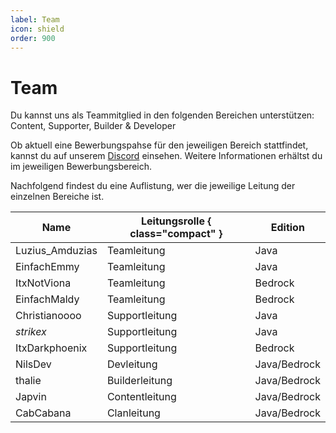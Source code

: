 ```yaml
---
label: Team
icon: shield
order: 900
---
```


# Team

Du kannst uns als Teammitglied in den folgenden Bereichen unterstützen: Content, Supporter, Builder & Developer

Ob aktuell eine Bewerbungspahse für den jeweiligen Bereich stattfindet, kannst du auf unserem [Discord](https://discord.com/channels/492478214568935460/958344693236768808) einsehen. Weitere Informationen erhältst du im jeweiligen Bewerbungsbereich.

Nachfolgend findest du eine Auflistung, wer die jeweilige Leitung der einzelnen Bereiche ist.

Name              | Leitungsrolle { class="compact" }  | Edition
---               | ---                                | ---
Luzius_Amduzias   | Teamleitung                        | Java
EinfachEmmy       | Teamleitung                        | Java
ItxNotViona       | Teamleitung                        | Bedrock
EinfachMaldy      | Teamleitung                        | Bedrock
Christianoooo     | Supportleitung                     | Java
_strikex_         | Supportleitung                     | Java
ItxDarkphoenix    | Supportleitung                     | Bedrock
NilsDev           | Devleitung                         | Java/Bedrock
thalie            | Builderleitung                     | Java/Bedrock
Japvin            | Contentleitung                     | Java/Bedrock
CabCabana         | Clanleitung                        | Java/Bedrock





